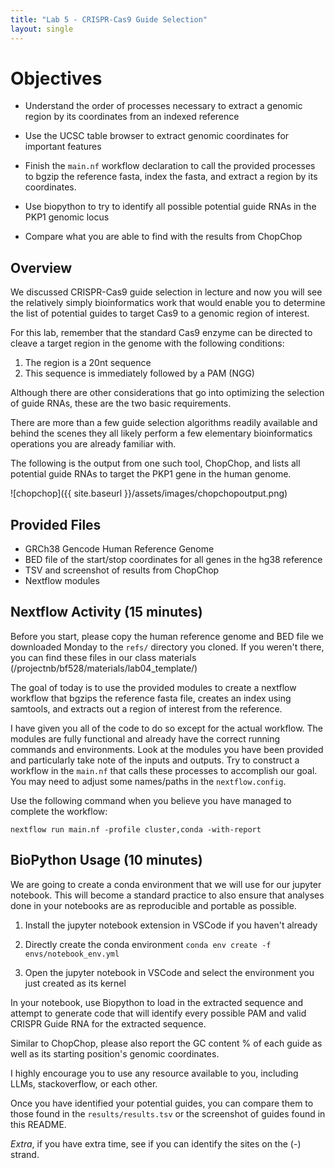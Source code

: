 ```yaml
---
title: "Lab 5 - CRISPR-Cas9 Guide Selection"
layout: single
---
```


# Objectives

- Understand the order of processes necessary to extract a genomic region by its
coordinates from an indexed reference

- Use the UCSC table browser to extract genomic coordinates for important features

- Finish the `main.nf` workflow declaration to call the provided processes to
bgzip the reference fasta, index the fasta, and extract a region by its coordinates.

- Use biopython to try to identify all possible potential guide RNAs in the PKP1
genomic locus
  
- Compare what you are able to find with the results from ChopChop


## Overview

We discussed CRISPR-Cas9 guide selection in lecture and now you will see the relatively
simply bioinformatics work that would enable you to determine the list of potential
guides to target Cas9 to a genomic region of interest. 

For this lab, remember that the standard Cas9 enzyme can be directed to cleave a target 
region in the genome with the following conditions:
  1. The region is a 20nt sequence
  2. This sequence is immediately followed by a PAM (NGG)

Although there are other considerations that go into optimizing the selection of 
guide RNAs, these are the two basic requirements. 

There are more than a few guide selection algorithms readily available and behind the
scenes they all likely perform a few elementary bioinformatics operations you are 
already familiar with. 

The following is the output from one such tool, ChopChop, and lists all potential
guide RNAs to target the PKP1 gene in the human genome. 

![chopchop]({{ site.baseurl }}/assets/images/chopchopoutput.png)

## Provided Files
- GRCh38 Gencode Human Reference Genome
- BED file of the start/stop coordinates for all genes in the hg38 reference
- TSV and screenshot of results from ChopChop
- Nextflow modules

## Nextflow Activity (15 minutes)

Before you start, please copy the human reference genome  and BED file we downloaded 
Monday to the `refs/` directory you cloned. If you weren't there, you can find these
files in our class materials (/projectnb/bf528/materials/lab04_template/)

The goal of today is to use the provided modules to create a nextflow workflow that
bgzips the reference fasta file, creates an index using samtools, and extracts out a 
region of interest from the reference. 

I have given you all of the code to do so except for the actual workflow. The modules
are fully functional and already have the correct running commands and environments. 
Look at the modules you have been provided and particularly take note of the inputs and outputs. 
Try to construct a workflow in the `main.nf` that calls these processes to accomplish
our goal. You may need to adjust some names/paths in the `nextflow.config`.

Use the following command when you believe you have managed to complete the workflow:

```
nextflow run main.nf -profile cluster,conda -with-report
```

## BioPython Usage (10 minutes)

We are going to create a conda environment that we will use for our jupyter notebook.
This will become a standard practice to also ensure that analyses done in your 
notebooks are as reproducible and portable as possible. 

1. Install the jupyter notebook extension in VSCode if you haven't already

2. Directly create the conda environment `conda env create -f envs/notebook_env.yml`

3. Open the jupyter notebook in VSCode and select the environment you just created
as its kernel

In your notebook, use Biopython to load in the extracted sequence and attempt to 
generate code that will identify every possible PAM and valid CRISPR Guide RNA
for the extracted sequence.

Similar to ChopChop, please also report the GC content % of each guide as well as
its starting position's genomic coordinates. 

I highly encourage you to use any resource available to you, including LLMs, stackoverflow,
or each other. 

Once you have identified your potential guides, you can compare them to those found in 
the `results/results.tsv` or the screenshot of guides found in this README. 

*Extra*, if you have extra time, see if you can identify the sites on the (-) strand. 